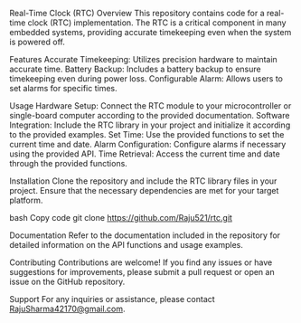 Real-Time Clock (RTC)
Overview
This repository contains code for a real-time clock (RTC) implementation. 
The RTC is a critical component in many embedded systems, providing accurate timekeeping even when the system is powered off.

Features
Accurate Timekeeping: Utilizes precision hardware to maintain accurate time.
Battery Backup: Includes a battery backup to ensure timekeeping even during power loss.
Configurable Alarm: Allows users to set alarms for specific times.

Usage
Hardware Setup: Connect the RTC module to your microcontroller or single-board computer according to the provided documentation.
Software Integration: Include the RTC library in your project and initialize it according to the provided examples.
Set Time: Use the provided functions to set the current time and date.
Alarm Configuration: Configure alarms if necessary using the provided API.
Time Retrieval: Access the current time and date through the provided functions.

Installation
Clone the repository and include the RTC library files in your project. Ensure that the necessary dependencies are met for your target platform.

bash
Copy code
git clone https://github.com/Raju521/rtc.git

Documentation
Refer to the documentation included in the repository for detailed information on the API functions and usage examples.

Contributing
Contributions are welcome! If you find any issues or have suggestions for improvements, please submit a pull request or open an issue on the GitHub repository.


Support
For any inquiries or assistance, please contact RajuSharma42170@gmail.com.
